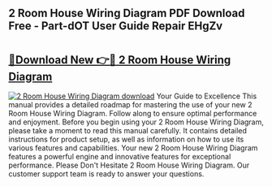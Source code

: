 ## 2 Room House Wiring Diagram PDF Download Free - Part-dOT User Guide Repair EHgZv

# <h2><a href="http://dfursv.blite.top/?on=2+Room+House+Wiring+Diagram">🔗Download New 👉🔴 2 Room House Wiring Diagram</a></h2>

[![2 Room House Wiring Diagram download](https://i.imgur.com/lujVjoI.png)](http://dfursv.blite.top/?on=2+Room+House+Wiring+Diagram)
Your Guide to Excellence This manual provides a detailed roadmap for mastering the use of your new 2 Room House Wiring Diagram. Follow along to ensure optimal performance and enjoyment. Before you begin using your 2 Room House Wiring Diagram, please take a moment to read this manual carefully. It contains detailed instructions for product setup, as well as information on how to use its various features and capabilities. Your new 2 Room House Wiring Diagram features a powerful engine and innovative features for exceptional performance. Please Don't Hesitate 2 Room House Wiring Diagram. Our customer support team is ready to answer your questions.
